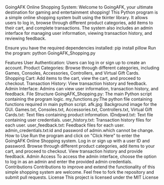 GoingAFK Online Shopping System:
Welcome to GoingAFK, your ultimate destination for gaming and entertainment shopping! This Python program is a simple online shopping system built using the tkinter library. It allows users to log in, browse through different product categories, add items to their cart, and complete transactions. The system also includes an admin interface for managing user information, viewing transaction history, and reviewing feedback.

Ensure you have the required dependencies installed:
pip install pillow
Run the program:
python GoingAFK_Shopping.py

Features
User Authentication: Users can log in or sign up to create an account.
Product Categories: Browse through different categories, including Games, Consoles, Accessories, Controllers, and Virtual Gift Cards.
Shopping Cart: Add items to the cart, view the cart, and proceed to checkout.
Transaction History: View transaction history and feedback.
Admin Interface: Admins can view user information, transaction history, and feedback.
File Structure
GoingAFK_Shopping.py: The main Python script containing the program logic.
my_functions.py:The python file containing functions required in main python script.
afk.jpg: Background image for the GUI.
Games.txt, Consoles.txt, Accessories.txt, Controllers.txt, Virtual Gift Cards.txt: Text files containing product information.
IDndpwd.txt: Text file containing user credentials.
user_history.txt: Transaction history files for each user.
user_feedback.txt: Feedback files for each user.
admin_credentials.txt:id and password of admin.which cannot be change.
How to Use
Run the program and click on "Click Here" to enter the GoingAFK Online Shopping system.
Log in or sign up with a user ID and password.
Browse through different product categories, add items to your cart, and proceed to checkout.
View transaction history and provide feedback.
Admin Access
To access the admin interface, choose the option to log in as an admin and enter the provided admin credentials.
Contributions
Contributions to improve and extend the functionality of this simple shopping system are welcome. Feel free to fork the repository and submit pull requests.
License
This project is licensed under the MIT License